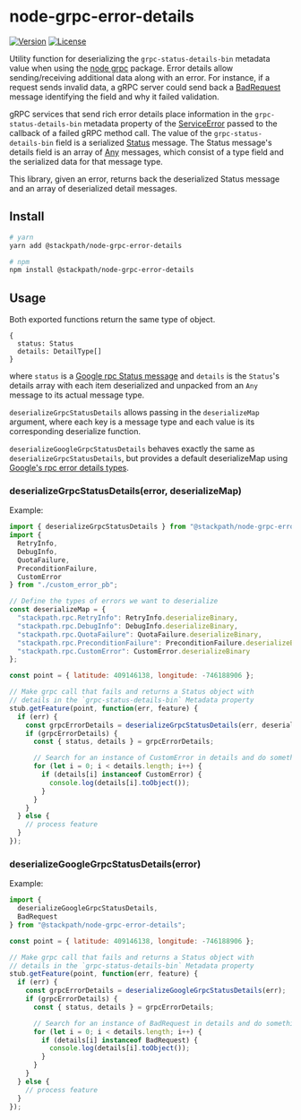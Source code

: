 # node-grpc-error-details

[![Version](https://img.shields.io/npm/v/@stackpath/node-grpc-error-details.svg)](https://www.npmjs.com/package/@stackpath/node-grpc-error-details)
[![License](https://img.shields.io/npm/l/@stackpath/node-grpc-error-details.svg)](https://www.npmjs.com/package/@stackpath/node-grpc-error-details)

Utility function for deserializing the `grpc-status-details-bin` metadata value when using the [node grpc](https://github.com/grpc/grpc-node/tree/master/packages/grpc-native-core) package. Error details allow sending/receiving additional data along with an error. For instance, if a request sends invalid data, a gRPC server could send back a [BadRequest](./src/proto/error_details.proto#L119) message identifying the field and why it failed validation.

gRPC services that send rich error details place information in the `grpc-status-details-bin` metadata property of the [ServiceError](https://grpc.io/grpc/node/grpc.html#~ServiceError) passed to the callback of a failed gRPC method call. The value of the `grpc-status-details-bin` field is a serialized [Status](./src/proto/status.proto) message. The Status message's details field is an array of [Any](https://github.com/protocolbuffers/protobuf/blob/master/src/google/protobuf/any.proto#L122) messages, which consist of a type field and the serialized data for that message type.

This library, given an error, returns back the deserialized Status message and an array of deserialized detail messages.

## Install

```bash
# yarn
yarn add @stackpath/node-grpc-error-details

# npm
npm install @stackpath/node-grpc-error-details
```

## Usage

Both exported functions return the same type of object.

```
{
  status: Status
  details: DetailType[]
}
```

where `status` is a [Google rpc Status message](./src/proto/status.proto) and `details` is the `Status`'s details array with each item deserialized and unpacked from an `Any` message to its actual message type.

`deserializeGrpcStatusDetails` allows passing in the `deserializeMap` argument, where each key is a message type and each value is its corresponding deserialize function.

`deserializeGoogleGrpcStatusDetails` behaves exactly the same as `deserializeGrpcStatusDetails`, but provides a default deserializeMap using [Google's rpc error details types](./src/proto/error_details.proto).

### deserializeGrpcStatusDetails(error, deserializeMap)

Example:

```js
import { deserializeGrpcStatusDetails } from "@stackpath/node-grpc-error-details";
import {
  RetryInfo,
  DebugInfo,
  QuotaFailure,
  PreconditionFailure,
  CustomError
} from "./custom_error_pb";

// Define the types of errors we want to deserialize
const deserializeMap = {
  "stackpath.rpc.RetryInfo": RetryInfo.deserializeBinary,
  "stackpath.rpc.DebugInfo": DebugInfo.deserializeBinary,
  "stackpath.rpc.QuotaFailure": QuotaFailure.deserializeBinary,
  "stackpath.rpc.PreconditionFailure": PreconditionFailure.deserializeBinary,
  "stackpath.rpc.CustomError": CustomError.deserializeBinary
};

const point = { latitude: 409146138, longitude: -746188906 };

// Make grpc call that fails and returns a Status object with
// details in the `grpc-status-details-bin` Metadata property
stub.getFeature(point, function(err, feature) {
  if (err) {
    const grpcErrorDetails = deserializeGrpcStatusDetails(err, deserializeMap);
    if (grpcErrorDetails) {
      const { status, details } = grpcErrorDetails;

      // Search for an instance of CustomError in details and do something if found
      for (let i = 0; i < details.length; i++) {
        if (details[i] instanceof CustomError) {
          console.log(details[i].toObject());
        }
      }
    }
  } else {
    // process feature
  }
});
```

### deserializeGoogleGrpcStatusDetails(error)

Example:

```js
import {
  deserializeGoogleGrpcStatusDetails,
  BadRequest
} from "@stackpath/node-grpc-error-details";

const point = { latitude: 409146138, longitude: -746188906 };

// Make grpc call that fails and returns a Status object with
// details in the `grpc-status-details-bin` Metadata property
stub.getFeature(point, function(err, feature) {
  if (err) {
    const grpcErrorDetails = deserializeGoogleGrpcStatusDetails(err);
    if (grpcErrorDetails) {
      const { status, details } = grpcErrorDetails;

      // Search for an instance of BadRequest in details and do something if found
      for (let i = 0; i < details.length; i++) {
        if (details[i] instanceof BadRequest) {
          console.log(details[i].toObject());
        }
      }
    }
  } else {
    // process feature
  }
});
```
